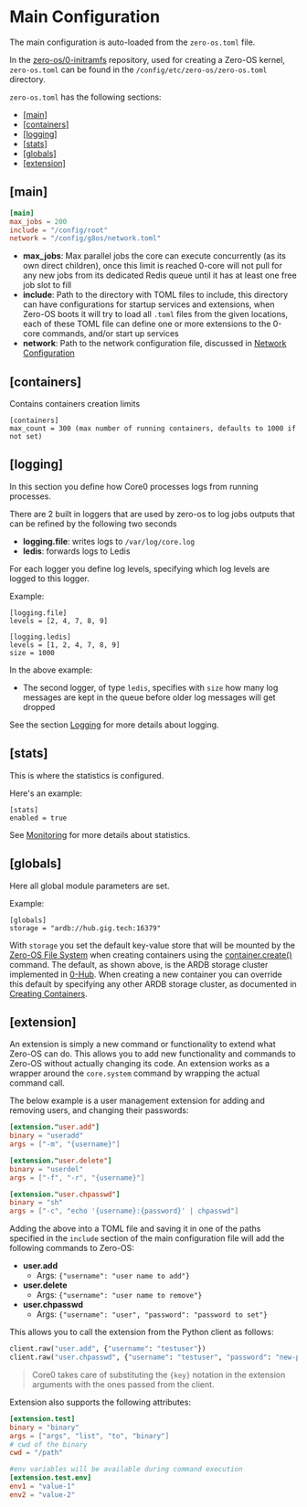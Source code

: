 # Main Configuration

The main configuration is auto-loaded from the `zero-os.toml` file.

In the [zero-os/0-initramfs](https://github.com/zero-os/0-initramfs) repository, used for creating a Zero-OS kernel, `zero-os.toml` can be found in the `/config/etc/zero-os/zero-os.toml` directory.

`zero-os.toml` has the following sections:

- [\[main\]](#main)
- [\[containers\]](#containers)
- [\[logging\]](#logging)
- [\[stats\]](#stats)
- [\[globals\]](#globals)
- [\[extension\]](#extension)


<a id="main"></a>
## [main]

```toml
[main]
max_jobs = 200
include = "/config/root"
network = "/config/g8os/network.toml"
```

- **max_jobs**: Max parallel jobs the core can execute concurrently (as its own direct children), once this limit is reached 0-core will not pull for any new jobs from its dedicated Redis queue until it has at least one free job slot to fill
- **include**: Path to the directory with TOML files to include, this directory can have configurations for startup services and extensions, when Zero-OS boots it will try to load all `.toml` files from the given locations, each of these TOML file can define one or more extensions to the 0-core commands, and/or start up services
- **network**: Path to the network configuration file, discussed in [Network Configuration](network.md)


<a id="containers"></a>
## [containers]
Contains containers creation limits

```
[containers]
max_count = 300 (max number of running containers, defaults to 1000 if not set)
```


<a id="logging"></a>
## [logging]

In this section you define how Core0 processes logs from running processes.

There are 2 built in loggers that are used by zero-os to log jobs outputs that can be refined by the following two seconds

- **logging.file**: writes logs to `/var/log/core.log`
- **ledis**: forwards logs to Ledis

For each logger you define log levels, specifying which log levels are logged to this logger.

Example:

```
[logging.file]
levels = [2, 4, 7, 8, 9]

[logging.ledis]
levels = [1, 2, 4, 7, 8, 9]
size = 1000
```

In the above example:

- The second logger, of type `ledis`, specifies with `size` how many log messages are kept in the queue before older log messages will get dropped

See the section [Logging](../monitoring/logging.md) for more details about logging.

<a id="stats"></a>
## [stats]

This is where the statistics is configured.

Here's an example:

```
[stats]
enabled = true
```

See [Monitoring](../monitoring/README.md) for more details about statistics.


<a id="globals"></a>
## [globals]

Here all global module parameters are set.

Example:

```
[globals]
storage = "ardb://hub.gig.tech:16379"
```

With `storage` you set the default key-value store that will be mounted by the [Zero-OS File System](https://github.com/zero-os/0-fs) when creating containers using the [container.create()](../interacting/commands/container.md#create) command. The default, as shown above, is the ARDB storage cluster implemented in [0-Hub](https://github.com/zero-os/-hub?). When creating a new container you can override this default by specifying any other ARDB storage cluster, as documented in [Creating Containers](../containers/creating.md).


<a id="extension"></a>
## [extension]

An extension is simply a new command or functionality to extend what Zero-OS can do. This allows you to add new functionality and commands to Zero-OS without actually changing its code. An extension works as a wrapper around the `core.system` command by wrapping the actual command call.

The below example is a user management extension for adding and removing users, and changing their passwords:

```toml
[extension."user.add"]
binary = "useradd"
args = ["-m", "{username}"]

[extension."user.delete"]
binary = "userdel"
args = ["-f", "-r", "{username}"]

[extension."user.chpasswd"]
binary = "sh"
args = ["-c", "echo '{username}:{password}' | chpasswd"]
```

Adding the above into a TOML file and saving it in one of the paths specified in the `include` section of the main configuration file will add the following commands to Zero-OS:

 - **user.add**
   - Args: `{"username": "user name to add"}`
 - **user.delete**
   - Args: `{"username": "user name to remove"}`
 - **user.chpasswd**
   - Args: `{"username": "user", "password": "password to set"}`

This allows you to call the extension from the Python client as follows:

```python
client.raw("user.add", {"username": "testuser"})
client.raw("user.chpasswd", {"username": "testuser", "password": "new-password"})
```

> Core0 takes care of substituting the `{key}` notation in the extension arguments with the ones passed from the client.

Extension also supports the following attributes:

```toml
[extension.test]
binary = "binary"
args = ["args", "list", "to", "binary"]
# cwd of the binary
cwd = "/path"

#env variables will be available during command execution
[extension.test.env]
env1 = "value-1"
env2 = "value-2"
```
